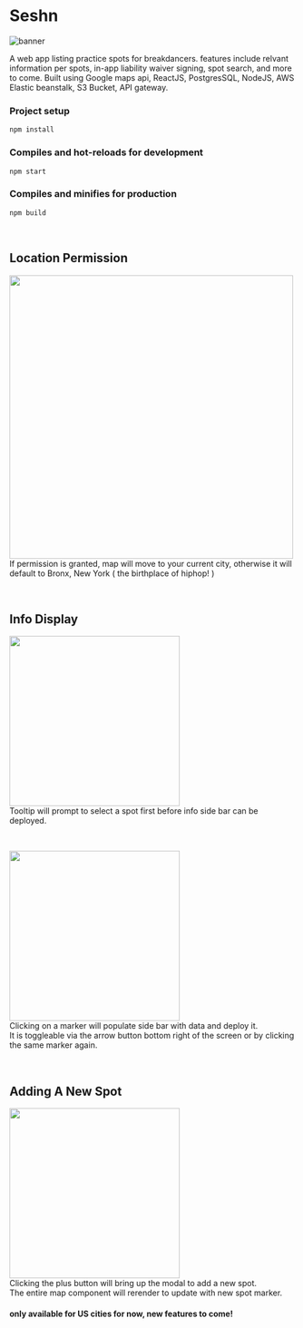 # Seshn

![banner](../master/screenshots/banner.png)

A web app listing practice spots for breakdancers. features include relvant information per spots, in-app liability waiver signing, spot search, and more to come. Built using Google maps api, ReactJS, PostgresSQL, NodeJS, AWS Elastic beanstalk, S3 Bucket, API gateway.

### Project setup

```
npm install
```

### Compiles and hot-reloads for development

```
npm start
```

### Compiles and minifies for production

```
npm build
```

<br/>

## Location Permission
<p align="left">
  <img src="../master/screenshots/permission.png" width="500px"/>
  <br clear="left"/>
  If permission is granted, map will move to your current city, otherwise it will default to Bronx, New York ( the birthplace of hiphop! )
</p>

<br/>

## Info Display
<p align="left">
  <img src="../master/screenshots/tooltip.png" width="300px"/>
  <br clear="left"/>
  Tooltip will prompt to select a spot first before info side bar can be deployed.
</p>

<br/>

<p align="left">
  <img src="../master/screenshots/sidebar.png" width="300px"/>
  <br clear="left"/>
  Clicking on a marker will populate side bar with data and deploy it.
  <br/>
  It is toggleable via the arrow button bottom right of the screen or by clicking the same marker again.
</p>

<br/>

## Adding A New Spot
<p align="left">
  <img src="../master/screenshots/modal.png" width="300px"/>
  <br clear="left"/>
  Clicking the plus button will bring up the modal to add a new spot.
  <br/>
  The entire map component will rerender to update with new spot marker.
</p>


#### only available for US cities for now, new features to come!
